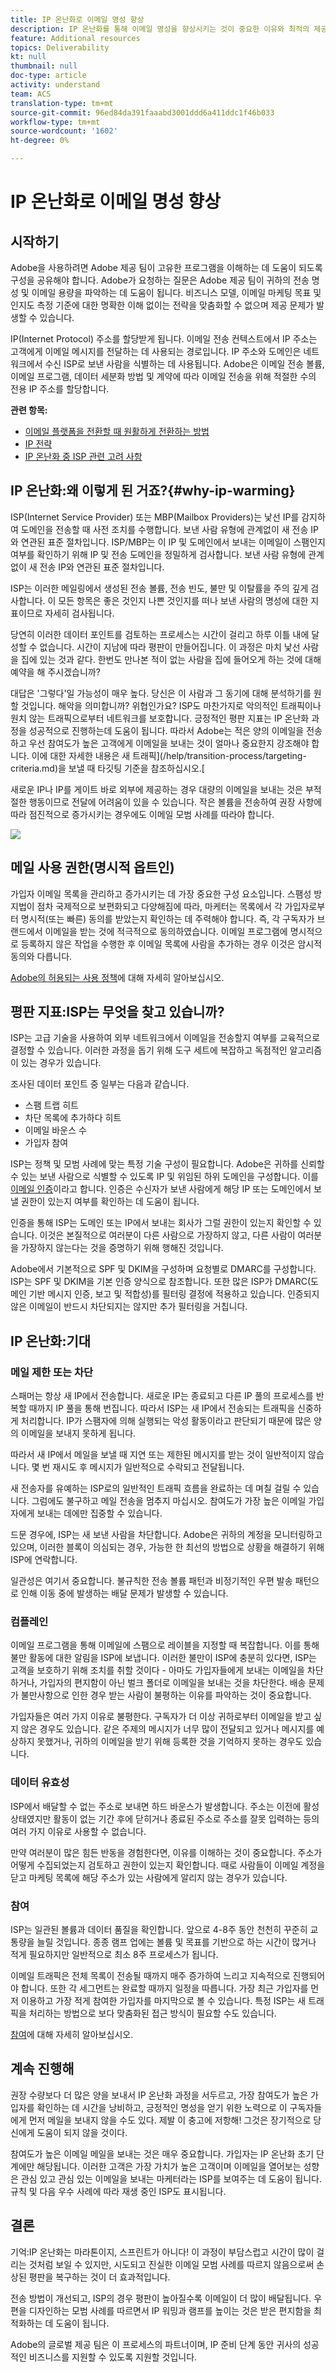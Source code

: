 ```yaml
---
title: IP 온난화로 이메일 명성 향상
description: IP 온난화를 통해 이메일 명성을 향상시키는 것이 중요한 이유와 최적의 제공을 위해 진행하는 방법을 살펴볼 수 있습니다.
feature: Additional resources
topics: Deliverability
kt: null
thumbnail: null
doc-type: article
activity: understand
team: ACS
translation-type: tm+mt
source-git-commit: 96ed84da391faaabd3001ddd6a411ddc1f46b033
workflow-type: tm+mt
source-wordcount: '1602'
ht-degree: 0%

---
```



# IP 온난화로 이메일 명성 향상

<!--Increase your email reputation with IP warming

## IP Warming overview

In the Adobe Deliverability Consulting and Deliverability Operations teams, we have a vested interest in helping new Campaign customers be as successful as possible as they embark on the route of an IP warming process. If you’ve never been a part of such a project, you may have a lot of questions about it. Let’s get down to the details!-->

## 시작하기

Adobe을 사용하려면 Adobe 제공 팀이 고유한 프로그램을 이해하는 데 도움이 되도록 구성을 공유해야 합니다. Adobe가 요청하는 질문은 Adobe 제공 팀이 귀하의 전송 명성 및 이메일 용량을 파악하는 데 도움이 됩니다. 비즈니스 모델, 이메일 마케팅 목표 및 인지도 측정 기준에 대한 명확한 이해 없이는 전략을 맞춤화할 수 없으며 제공 문제가 발생할 수 있습니다.

IP(Internet Protocol) 주소를 할당받게 됩니다. 이메일 전송 컨텍스트에서 IP 주소는 고객에게 이메일 메시지를 전달하는 데 사용되는 경로입니다. IP 주소와 도메인은 네트워크에서 수신 ISP로 보낸 사람을 식별하는 데 사용됩니다. Adobe은 이메일 전송 볼륨, 이메일 프로그램, 데이터 세분화 방법 및 계약에 따라 이메일 전송을 위해 적절한 수의 전용 IP 주소를 할당합니다.

**관련 항목:**
* [이메일 플랫폼을 전환할 때 원활하게 전환하는 방법](../../help/transition-process/switching-email-platforms.md)
* [IP 전략](../../help/transition-process/infrastructure.md#ip-strategy)
* [IP 온난화 중 ISP 관련 고려 사항](../../help/transition-process/isp-specific-considerations-during-ip-warming.md)

## IP 온난화:왜 이렇게 된 거죠?{#why-ip-warming}

ISP(Internet Service Provider) 또는 MBP(Mailbox Providers)는 낯선 IP를 감지하여 도메인을 전송할 때 사전 조치를 수행합니다. 보낸 사람 유형에 관계없이 새 전송 IP와 연관된 표준 절차입니다. ISP/MBP는 이 IP 및 도메인에서 보내는 이메일이 스팸인지 여부를 확인하기 위해 IP 및 전송 도메인을 정밀하게 검사합니다.  보낸 사람 유형에 관계없이 새 전송 IP와 연관된 표준 절차입니다.

ISP는 이러한 메일링에서 생성된 전송 볼륨, 전송 빈도, 불만 및 이탈률을 주의 깊게 검사합니다. 이 모든 항목은 좋은 것인지 나쁜 것인지를 떠나 보낸 사람의 명성에 대한 지표이므로 자세히 검사됩니다.

당연히 이러한 데이터 포인트를 검토하는 프로세스는 시간이 걸리고 하루 이틀 내에 달성할 수 없습니다. 시간이 지남에 따라 평판이 만들어집니다. 이 과정은 마치 낯선 사람을 집에 있는 것과 같다. 한번도 만나본 적이 없는 사람을 집에 들어오게 하는 것에 대해 예약을 해 주시겠습니까?

대답은 &#39;그렇다&#39;일 가능성이 매우 높다. 당신은 이 사람과 그 동기에 대해 분석하기를 원할 것입니다. 해악을 의미합니까? 위협인가요? ISP도 마찬가지로 악의적인 트래픽이나 원치 않는 트래픽으로부터 네트워크를 보호합니다. 긍정적인 평판 지표는 IP 온난화 과정을 성공적으로 진행하는데 도움이 됩니다. 따라서 Adobe는 적은 양의 이메일을 전송하고 우선 참여도가 높은 고객에게 이메일을 보내는 것이 얼마나 중요한지 강조해야 합니다. 이에 대한 자세한 내용은 새 트래픽](/help/transition-process/targeting-criteria.md)을 보낼 때 타깃팅 기준을 참조하십시오.[

새로운 IP나 IP를 게이트 바로 외부에 제공하는 경우 대량의 이메일을 보내는 것은 부적절한 행동이므로 전달에 어려움이 있을 수 있습니다. 작은 볼륨을 전송하여 권장 사항에 따라 점진적으로 증가시키는 경우에도 이메일 모범 사례를 따라야 합니다.

![](../../help/assets/ip-warming-volume-trend.png)

## 메일 사용 권한(명시적 옵트인)

가입자 이메일 목록을 관리하고 증가시키는 데 가장 중요한 구성 요소입니다. 스팸성 방지법이 점차 국제적으로 보편화되고 다양해짐에 따라, 마케터는 목록에서 각 가입자로부터 명시적(또는 빠른) 동의를 받았는지 확인하는 데 주력해야 합니다. 즉, 각 구독자가 브랜드에서 이메일을 받는 것에 적극적으로 동의하였습니다. 이메일 프로그램에 명시적으로 등록하지 않은 작업을 수행한 후 이메일 목록에 사람을 추가하는 경우 이것은 암시적 동의와 다릅니다.

[Adobe의 허용되는 사용 정책](https://www.adobe.com/legal/terms/aup.html)에 대해 자세히 알아보십시오.

## 평판 지표:ISP는 무엇을 찾고 있습니까?

ISP는 고급 기술을 사용하여 외부 네트워크에서 이메일을 전송할지 여부를 교육적으로 결정할 수 있습니다. 이러한 과정을 돕기 위해 도구 세트에 복잡하고 독점적인 알고리즘이 있는 경우가 있습니다.

조사된 데이터 포인트 중 일부는 다음과 같습니다.

* 스팸 트랩 히트
* 차단 목록에 추가하다 히트
* 이메일 바운스 수
* 가입자 참여

ISP는 정책 및 모범 사례에 맞는 특정 기술 구성이 필요합니다. Adobe은 귀하를 신뢰할 수 있는 보낸 사람으로 식별할 수 있도록 IP 및 위임된 하위 도메인을 구성합니다. 이를 [이메일 인증](/help/transition-process/infrastructure.md#authentication)이라고 합니다. 인증은 수신자가 보낸 사람에게 해당 IP 또는 도메인에서 보낼 권한이 있는지 여부를 확인하는 데 도움이 됩니다.

인증을 통해 ISP는 도메인 또는 IP에서 보내는 회사가 그럴 권한이 있는지 확인할 수 있습니다. 이것은 본질적으로 여러분이 다른 사람으로 가장하지 않고, 다른 사람이 여러분을 가장하지 않는다는 것을 증명하기 위해 행해진 것입니다.

Adobe에서 기본적으로 SPF 및 DKIM을 구성하며 요청별로 DMARC를 구성합니다. ISP는 SPF 및 DKIM을 기본 인증 양식으로 참조합니다. 또한 많은 ISP가 DMARC(도메인 기반 메시지 인증, 보고 및 적합성)를 필터링 결정에 적용하고 있습니다. 인증되지 않은 이메일이 반드시 차단되지는 않지만 추가 필터링을 거칩니다.

## IP 온난화:기대

### 메일 제한 또는 차단

스패머는 항상 새 IP에서 전송합니다. 새로운 IP는 종료되고 다른 IP 풀의 프로세스를 반복할 때까지 IP 풀을 통해 번집니다. 따라서 ISP는 새 IP에서 전송되는 트래픽을 신중하게 처리합니다. IP가 스팸자에 의해 실행되는 악성 활동이라고 판단되기 때문에 많은 양의 이메일을 보내지 못하게 됩니다.

따라서 새 IP에서 메일을 보낼 때 지연 또는 제한된 메시지를 받는 것이 일반적이지 않습니다. 몇 번 재시도 후 메시지가 일반적으로 수락되고 전달됩니다.

새 전송자를 유예하는 ISP로의 일반적인 트래픽 흐름을 완료하는 데 며칠 걸릴 수 있습니다. 그럼에도 불구하고 메일 전송을 멈추지 마십시오. 참여도가 가장 높은 이메일 가입자에게 보내는 데에만 집중할 수 있습니다.

드문 경우에, ISP는 새 보낸 사람을 차단합니다. Adobe은 귀하의 계정을 모니터링하고 있으며, 이러한 블록이 의심되는 경우, 가능한 한 최선의 방법으로 상황을 해결하기 위해 ISP에 연락합니다.

일관성은 여기서 중요합니다. 불규칙한 전송 볼륨 패턴과 비정기적인 우편 발송 패턴으로 인해 이동 중에 발생하는 배달 문제가 발생할 수 있습니다.

### 컴플레인

[](/help/metrics/complaints.md) 이메일 프로그램을 통해 이메일에 스팸으로 레이블을 지정할 때 복잡합니다. 이를 통해 불만 활동에 대한 알림을 ISP에 보냅니다. 이러한 불만이 ISP에 충분히 있다면, ISP는 고객을 보호하기 위해 조치를 취할 것이다 - 아마도 가입자들에게 보내는 이메일을 차단하거나, 가입자의 편지함이 아닌 벌크 폴더로 이메일을 보내는 것을 차단한다. 배송 문제가 불만사항으로 인한 경우 받는 사람이 불평하는 이유를 파악하는 것이 중요합니다.

가입자들은 여러 가지 이유로 불평한다. 구독자가 더 이상 귀하로부터 이메일을 받고 싶지 않은 경우도 있습니다. 같은 주제의 메시지가 너무 많이 전달되고 있거나 메시지를 예상하지 못했거나, 귀하의 이메일을 받기 위해 등록한 것을 기억하지 못하는 경우도 있습니다.

### 데이터 유효성

ISP에서 배달할 수 없는 주소로 보내면 하드 바운스가 발생합니다. 주소는 이전에 활성 상태였지만 활동이 없는 기간 후에 닫히거나 종료된 주소로 주소를 잘못 입력하는 등의 여러 가지 이유로 사용할 수 없습니다.

만약 여러분이 많은 힘든 반동을 경험한다면, 이유를 이해하는 것이 중요합니다. 주소가 어떻게 수집되었는지 검토하고 권한이 있는지 확인합니다. 때로 사람들이 이메일 계정을 닫고 마케팅 목록에 해당 주소가 있는 사람에게 알리지 않는 경우가 있습니다.

### 참여

ISP는 일관된 볼륨과 데이터 품질을 확인합니다. 앞으로 4-8주 동안 천천히 꾸준히 교통량을 늘릴 것입니다. 종종 램프 업에는 볼륨 및 목표를 기반으로 하는 시간이 많거나 적게 필요하지만 일반적으로 최소 8주 프로세스가 됩니다.

이메일 트래픽은 전체 목록이 전송될 때까지 매주 증가하여 느리고 지속적으로 진행되어야 합니다. 또한 각 세그먼트는 완료할 때까지 일정을 따릅니다. 가장 최근 가입자를 먼저 이용하고 가장 적게 참여한 가입자를 마지막으로 볼 수 있습니다. 특정 ISP는 새 트래픽을 처리하는 방법으로 보다 맞춤화된 접근 방식이 필요할 수도 있습니다.

[참여](/help/engagement.md)에 대해 자세히 알아보십시오.

## 계속 진행해

권장 수량보다 더 많은 양을 보내서 IP 온난화 과정을 서두르고, 가장 참여도가 높은 가입자를 확인하는 데 시간을 낭비하고, 긍정적인 명성을 얻기 위한 노력으로 이 구독자들에게 먼저 메일을 보내지 않을 수도 있다. 제발 이 충고에 저항해! 그것은 장기적으로 당신에게 도움이 되지 않을 것이다.

참여도가 높은 이메일 메일을 보내는 것은 매우 중요합니다. 가입자는 IP 온난화 초기 단계에만 해당됩니다. 이러한 고객은 가장 가치가 높은 고객이며 이메일을 열어보는 성향은 관심 있고 관심 있는 이메일을 보내는 마케터라는 ISP를 보여주는 데 도움이 됩니다. 규칙 및 다음 우수 사례에 따라 재생 중인 ISP도 표시됩니다.

## 결론

기억:IP 온난화는 마라톤이지, 스프린트가 아니다!  이 과정이 부담스럽고 시간이 많이 걸리는 것처럼 보일 수 있지만, 시도되고 진실한 이메일 모범 사례를 따르지 않음으로써 손상된 평판을 복구하는 것이 더 효과적입니다.

전송 방법이 개선되고, ISP의 경우 평판이 높아질수록 이메일이 더 많이 배달됩니다. 우편을 디자인하는 모범 사례를 따르면서 IP 워밍과 램프를 높이는 것은 받은 편지함을 최적화하는 데 도움이 됩니다.

Adobe의 글로벌 제공 팀은 이 프로세스의 파트너이며, IP 준비 단계 동안 귀사의 성공적인 비즈니스를 지원할 수 있도록 지원할 것입니다.
